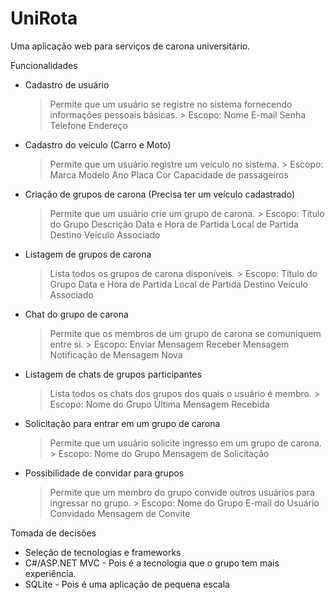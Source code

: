 # UniRota
Uma aplicação web para serviços de carona universitário.


Funcionalidades
 - Cadastro de usuário
    > Permite que um usuário se registre no sistema fornecendo informações pessoais básicas.
        > Escopo:
            Nome
            E-mail
            Senha
            Telefone
            Endereço

 - Cadastro do veículo (Carro e Moto)
    > Permite que um usuário registre um veículo no sistema.
        > Escopo:
            Marca
            Modelo
            Ano
            Placa
            Cor
            Capacidade de passageiros

 - Criação de grupos de carona (Precisa ter um veículo cadastrado)
    > Permite que um usuário crie um grupo de carona.
        > Escopo:
            Título do Grupo
            Descrição
            Data e Hora de Partida
            Local de Partida
            Destino
            Veículo Associado

 - Listagem de grupos de carona
    > Lista todos os grupos de carona disponíveis.
        > Escopo:
            Título do Grupo
            Data e Hora de Partida
            Local de Partida
            Destino
            Veículo Associado

 - Chat do grupo de carona
    > Permite que os membros de um grupo de carona se comuniquem entre si.
        > Escopo:
            Enviar Mensagem
            Receber Mensagem
            Notificação de Mensagem Nova

 - Listagem de chats de grupos participantes
    > Lista todos os chats dos grupos dos quais o usuário é membro.
        > Escopo:
            Nome do Grupo
            Última Mensagem Recebida

 - Solicitação para entrar em um grupo de carona
    > Permite que um usuário solicite ingresso em um grupo de carona.
        > Escopo:
            Nome do Grupo
            Mensagem de Solicitação

 - Possibilidade de convidar para grupos
    > Permite que um membro do grupo convide outros usuários para ingressar no grupo.
        > Escopo:
            Nome do Grupo
            E-mail do Usuário Convidado
            Mensagem de Convite

Tomada de decisões
 - Seleção de tecnologias e frameworks
  - C#/ASP.NET MVC - Pois é a tecnologia que o grupo tem mais experiência.
  - SQLite - Pois é uma aplicação de pequena escala


